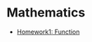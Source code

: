 # Mathematics
* [Homework1: Function](https://github.com/wuling31715/mathematics/blob/master/function.ipynb)
